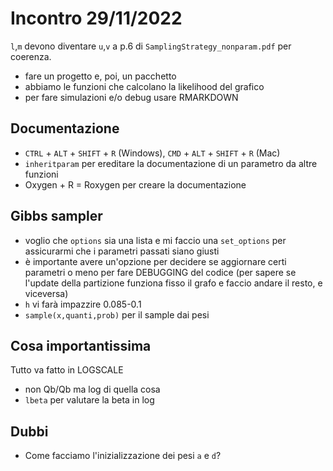 # Incontro 29/11/2022

`l`,`m` devono diventare `u`,`v` a p.6 di `SamplingStrategy_nonparam.pdf` per coerenza.

- fare un progetto e, poi, un pacchetto
- abbiamo le funzioni che calcolano la likelihood del grafico
- per fare simulazioni e/o debug usare RMARKDOWN

## Documentazione

- `CTRL` + `ALT` + `SHIFT` + `R` (Windows), `CMD` + `ALT` + `SHIFT` + `R` (Mac)
- `inheritparam` per ereditare la documentazione di un parametro da altre funzioni
- Oxygen + R = Roxygen per creare la documentazione

## Gibbs sampler

- voglio che `options` sia una lista e mi faccio una `set_options` per assicurarmi che i parametri passati siano giusti
- è importante avere un'opzione per decidere se aggiornare certi parametri o meno per fare DEBUGGING del codice (per sapere se l'update della partizione funziona fisso il grafo e faccio andare il resto, e viceversa)
- `h` vi farà impazzire 0.085-0.1
- `sample(x,quanti,prob)` per il sample dai pesi

## Cosa importantissima

Tutto va fatto in LOGSCALE

- non Qb/Qb ma log di quella cosa
- `lbeta` per valutare la beta in log

## Dubbi

- Come facciamo l'inizializzazione dei pesi `a` e `d`?